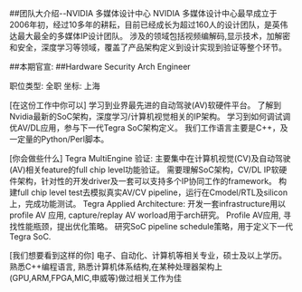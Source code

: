 ##团队大介绍--NVIDIA 多媒体设计中心 
NVIDIA 多媒体设计中心最早成立于2006年初，经过10多年的耕耘，目前已经成长为超过160人的设计团队，是英伟达最大最全的多媒体IP设计团队。
涉及的领域包括视频编解码,显示技术，加解密和安全，深度学习等领域，覆盖了产品架构定义到设计实现到验证等整个环节。

##本期官宣:
##Hardware Security Arch Engineer

职位类型: 全职     坐标: 上海

[在这份工作中你可以]
学习到业界最先进的自动驾驶(AV)软硬件平台。
了解到Nvidia最新的SoC架构，深度学习/计算机视觉相关的IP架构。
学习到如何调试调优AV/DL应用，参与下一代Tegra SoC架构定义。
我们工作语言主要是C++，及一定量的Python/Perl脚本。

[你会做些什么]
Tegra MultiEngine 验证:
主要集中在计算机视觉(CV)及自动驾驶(AV)相关feature的full chip level功能验证。
需要理解SoC架构，CV/DL IP软硬件架构，针对性的开发driver及一套可以支持多个IP协同工作的framework。
构建full chip level test去模拟真实AV/CV pipeline，运行在Cmodel/RTL及silicon上，完成功能测试。
Tegra Applied Architecture:
开发一套infrastructure用以profile AV 应用, capture/replay AV worload用于arch研究。
Profile AV应用, 寻找性能瓶颈，提出优化策略。
研究SoC pipeline schedule策略，用于定义下一代Tegra SoC.

[我们想要看到这样的你]
电子、自动化、计算机等相关专业，硕士及以上学历。
熟悉C++编程语言, 熟悉计算机体系结构,在某种处理器架构上(GPU,ARM,FPGA,MIC,申威等)做过相关工作为佳
